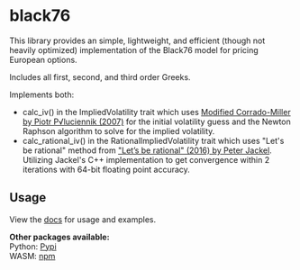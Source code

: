 # black76  
  
This library provides an simple, lightweight, and efficient (though not heavily optimized) implementation of the Black76 model for pricing European options.  
  
Includes all first, second, and third order Greeks.  

Implements both:  

- calc_iv() in the ImpliedVolatility trait which uses [Modified Corrado-Miller by Piotr P√luciennik (2007)](https://sin.put.poznan.pl/files/download/37938) for the initial volatility guess and the Newton Raphson algorithm to solve for the implied volatility.
- calc_rational_iv() in the RationalImpliedVolatility trait which uses "Let's be rational" method from ["Let’s be rational" (2016) by Peter Jackel](http://www.jaeckel.org/LetsBeRational.pdf).  Utilizing Jackel's C++ implementation to get convergence within 2 iterations with 64-bit floating point accuracy.
  
## Usage  
  
View the [docs](https://docs.rs/black76) for usage and examples.  
  
**Other packages available:**  
Python: [Pypi](https://pypi.org/project/black76-python/)  
WASM: [npm](https://www.npmjs.com/package/@haydenr4/black76_wasm)  
